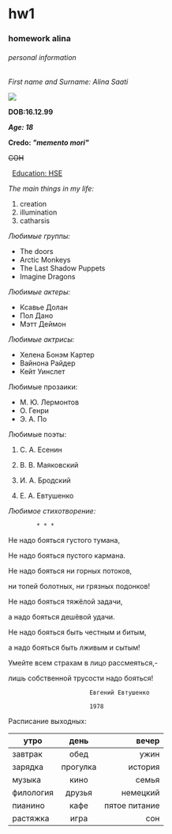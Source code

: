 # hw1
### homework alina
###### _personal information_


*First name and Surname: Alina Saati*

![](https://pp.userapi.com/c639522/v639522327/5d0bf/AYuoHJ45q7g.jpg)

**DOB:16.12.99**

***Age: 18***

**Credo: *"memento mori"***

~~СОН~~

  [Education: HSE](https://www.hse.ru "heaven")
  
_The main things in my life:_
1. creation
2. illumination
3. catharsis

_Любимые группы:_
* The doors
* Arctic Monkeys
* The Last Shadow Puppets
* Imagine Dragons


_Любимые актеры:_
 - Ксавье Долан
 - Пол Дано
 - Мэтт Деймон
 
 *Любимые актрисы:*
 + Хелена Бонэм Картер
 + Вайнона Райдер
 + Кейт Уинслет
 
 Любимые прозаики:
 - М. Ю. Лермонтов
 - О. Генри
 - Э. А. По
 
 Любимые поэты:
 1. С. А. Есенин
 
 2. В. В. Маяковский
 
 3. И. А. Бродский
 
 4. Е. А. Евтушенко
 
 *Любимое стихотворение:*
 
            * * * 
            
 Не надо бояться густого тумана,
 
 Не надо бояться пустого кармана.
 
 Не надо бояться ни горных потоков,
 
 ни топей болотных, ни грязных подонков!
 
 
 Не надо бояться тяжёлой задачи,
 
 а надо бояться дешёвой удачи.
 
 Не надо бояться быть честным и битым,
 
 а надо бояться быть лживым и сытым!
 
 
 Умейте всем страхам в лицо рассмеяться,- 
 
 лишь собственной трусости надо бояться!
 
                           Евгений Евтушенко
                           
                           1978 
 

Расписание выходных:

утро|день|вечер
---|:---:|---:
завтрак|обед|ужин
зарядка|прогулка|история
музыка|кино|семья
филология|друзья|немецкий
пианино|кафе|пятое питание
растяжка|игра|сон
